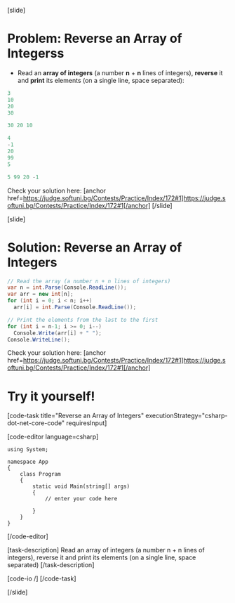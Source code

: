 [slide]
# Problem: Reverse an Array of Integerss
- Read an **array of integers** (a number **n** + **n** lines of integers), **reverse** it and **print** its elements (on a single line, space separated):


```csharp
3
10
20
30

```
```csharp
30 20 10
```
```csharp
4
-1
20
99
5
```
```csharp
5 99 20 -1
```
Check your solution here:
[anchor href=https://judge.softuni.bg/Contests/Practice/Index/172#1]https://judge.softuni.bg/Contests/Practice/Index/172#1[/anchor]
[/slide]

[slide]
# Solution: Reverse an Array of Integers
```csharp
// Read the array (a number n + n lines of integers)
var n = int.Parse(Console.ReadLine());
var arr = new int[n];
for (int i = 0; i < n; i++)
  arr[i] = int.Parse(Console.ReadLine());

// Print the elements from the last to the first
for (int i = n-1; i >= 0; i--)
  Console.Write(arr[i] + " ");
Console.WriteLine();

```
Check your solution here:
[anchor href=https://judge.softuni.bg/Contests/Practice/Index/172#1]https://judge.softuni.bg/Contests/Practice/Index/172#1[/anchor]


# Try it yourself!

[code-task title="Reverse an Array of Integers" executionStrategy="csharp-dot-net-core-code" requiresInput]

[code-editor language=csharp]
```
using System;

namespace App
{
    class Program
    {
        static void Main(string[] args)
        {
		    // enter your code here
		    
		}
	}
}
```
[/code-editor]

[task-description]
Read an array of integers (a number n + n lines of integers), reverse it and print its elements (on a single line, space separated)
[/task-description]

[code-io /]
[/code-task]


[/slide]


